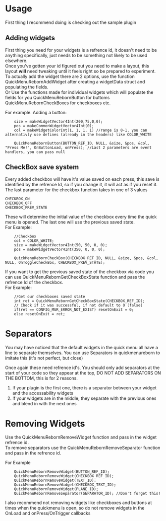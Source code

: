 # Usage

First thing I recommend doing is checking out the sample plugin

## Adding widgets

First thing you need for your widgets is a refrence id, it doesn't need to be anything specifically, just needs to be something not likely to be used elsewhere.  
Once you've gotten your id figured out you need to make a layout, this layout **will** need tweaking until it feels right so be prepared to experiment.  
To actually add the widget there are 2 options, use the function QuickMenuRebornAddWidget after creating a widgetData struct and populating the fields.  
Or Use the functions made for individual widgets which will populate the fields for you QuickMenuRebornButton for buttoms QuickMenuRebornCheckBoxes for checkboxes etc.

For example. Adding a button: 
```
    size = makeWidgetVector4Int(200,75,0,0);
    pos = makeCommonWidgetVector4Int(0);
    col = makeWidgetColorInt(1, 1, 1, 1) //range is 0-1, you can alternativly use defines (already in the headers) like COLOR_WHITE
    
    QuickMenuRebornButton(BUTTON_REF_ID, NULL, &size, &pos, &col, "Press Me!", OnButtonLoad, onPress); //Last 2 parameters are event handlers, you can pass null
```
  
    
## CheckBox save system

Every added checkbox will have it's value saved on each press, this save is identified by the refrence Id, so if you change it, it will act as if you reset it.
The last parameter for the checkbox function takes in one of 3 values
```
CHECKBOX_ON
CHECKBOX_OFF
CHECKBOX_PREV_STATE
```
  
These will determine the initial value of the checkbox every time the quick menu is opened. The last one will use the previous saved state.  
For Example:
```
    //Checkbox
    col = COLOR_WHITE;
    size = makeWidgetVector4Int(50, 50, 0, 0);
    pos = makeWidgetVector4Int(350, 0, 0, 0);

    QuickMenuRebornCheckBox(CHECKBOX_REF_ID, NULL, &size, &pos, &col, NULL, OnToggleCheckBox, CHECKBOX_PREV_STATE);
```

If you want to get the previous saved state of the checkbox via code you can use QuickMenuRebornGetCheckBoxState function and pass the refrence Id of the checkbox.  
For Example:
```
    //Get our checkboxes saved state
    int ret = QuickMenuRebornGetCheckBoxState(CHECKBOX_REF_ID);
    // Check if it was successful, if not default to 0 (false)
    if(ret == CONFIG_MGR_ERROR_NOT_EXIST) resetOnExit = 0; 
    else resetOnExit = ret;
```

# Separators
You may have noticed that the default widgets in the quick menu all have a line to separate themselves. You can use Separators in quickmenureborn to imitate this (it's not perfect, but close)

Once again these need refrence id's, You should only add separators at the start of your code so they appear at the top, DO NOT ADD SEPARATORS ON THE BOTTOM, this is for 2 reasons.
1. If your plugin is the first one, there is a separator between your widget and the accessability widgets
2. If your widgets are in the middle, they separate with the previous ones and blend in with the next ones

# Removing Widgets

Use the QuickMenuRebornRemoveWidget function and pass in the widget refrence id.  
To remove separators use the QuickMenuRebornRemoveSeparator function and pass in the refrence id.

For Example
```
    QuickMenuRebornRemoveWidget(BUTTON_REF_ID);
    QuickMenuRebornRemoveWidget(CHECKBOX_REF_ID);
    QuickMenuRebornRemoveWidget(TEXT_ID);
    QuickMenuRebornRemoveWidget(CHECKBOX_TEXT_ID);
    QuickMenuRebornRemoveWidget(PLANE_ID);
    QuickMenuRebornRemoveSeparator(SEPARATOR_ID); //Don't forget this!
```
  
I also recommend not removing widgets like checkboxes and buttons at times when the quickmenu is open, so do not remove widgets in the OnLoad and onPress/OnTrigger callbacks
